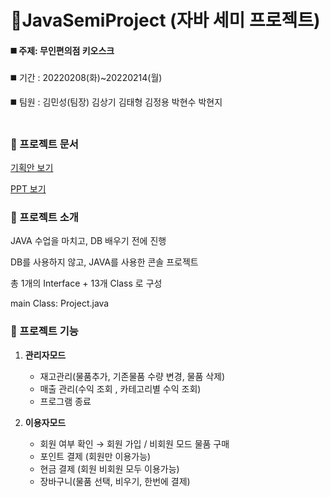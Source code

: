 # :shopping_cart:JavaSemiProject (자바 세미 프로젝트)

#### 	:black_medium_square: 주제: 무인편의점 키오스크 
:black_medium_square: 기간 : 20220208(화)~20220214(월)

:black_medium_square: 팀원 : 김민성(팀장) 김상기 김태형 김정용 박현수 박현지

#
### :small_orange_diamond: 프로젝트 문서
[기획안 보기](https://drive.google.com/file/d/1uY9m-vRng_ZxJqqV2k29ykiy3skGrD7u/view?usp=sharing)

[PPT 보기](https://drive.google.com/file/d/1lz-wDjpjf3Wlj9FRin5RgMidpVGz-mBH/view?usp=sharing)


### :small_orange_diamond: 프로젝트 소개
JAVA 수업을 마치고, DB 배우기 전에 진행

DB를 사용하지 않고, JAVA를 사용한 콘솔 프로젝트
   
총 1개의 Interface + 13개 Class 로 구성

main Class: Project.java



### :small_orange_diamond: 프로젝트 기능

1. **관리자모드**
    - 재고관리(물품추가, 기존물품 수량 변경, 물품 삭제)
    - 매출 관리(수익 조회 , 카테고리별 수익 조회)
    - 프로그램 종료
    
2. **이용자모드**
    - 회원 여부 확인 → 회원 가입 / 비회원 모드 물품 구매
    - 포인트 결제 (회원만 이용가능)
    - 현금 결제 (회원 비회원 모두 이용가능) 
    - 장바구니(물품 선택, 비우기, 한번에 결제)





